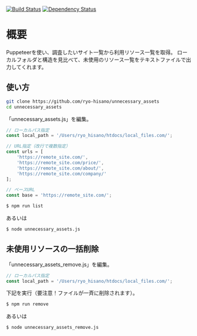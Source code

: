 [![Build Status](https://img.shields.io/travis/ryo-hisano/unnecessary_assets.svg)](https://travis-ci.org/ryo-hisano/unnecessary_assets)
[![Dependency Status](https://img.shields.io/david/ryo-hisano/unnecessary_assets.svg)](https://david-dm.org/ryo-hisano/unnecessary_assets)

# 概要

Puppeteerを使い、調査したいサイト一覧から利用リソース一覧を取得。
ローカルフォルダと構造を見比べて、未使用のリソース一覧をテキストファイルで出力してくれます。

## 使い方

```bash
git clone https://github.com/ryo-hisano/unnecessary_assets
cd unnecessary_assets
```

「unnecessary_assets.js」を編集。

```javascript
// ローカルパス指定
const local_path = '/Users/ryo_hisano/htdocs/local_files.com/';

// URL指定（改行で複数指定）
const urls = [
    'https://remote_site.com/',
    'https://remote_site.com/price/',
    'https://remote_site.com/about/',
    'https://remote_site.com/company/'
];

// ベースURL
const base = 'https://remote_site.com/';
```

```bash
$ npm run list
```

あるいは

```bash
$ node unnecessary_assets.js
```

## 未使用リソースの一括削除

「unnecessary_assets_remove.js」を編集。

```javascript
// ローカルパス指定
const local_path = '/Users/ryo_hisano/htdocs/local_files.com/';
````

下記を実行（要注意！ファイルが一斉に削除されます）。

```bash
$ npm run remove
```

あるいは

```bash
$ node unnecessary_assets_remove.js
```